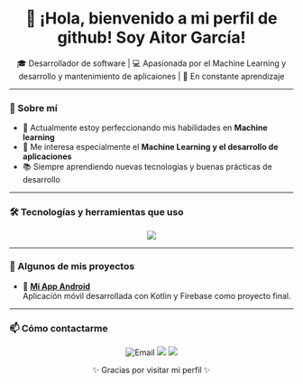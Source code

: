 <h1 align="center">👋 ¡Hola, bienvenido a mi perfil de github! Soy Aitor García!</h1>

<p align="center">
  🎓 Desarrollador de software | 💻 Apasionada por el Machine Learning y desarrollo y mantenimiento de aplicaiones | 🚀 En constante aprendizaje
</p>

---

### 🧠 Sobre mí

- 🌱 Actualmente estoy perfeccionando mis habilidades en **Machine learning**  
- 🤖 Me interesa especialmente el **Machine Learning y el desarrollo de aplicaciones**  
- 📚 Siempre aprendiendo nuevas tecnologías y buenas prácticas de desarrollo  

---

### 🛠️ Tecnologías y herramientas que uso

<p align="center">
<img src="https://skillicons.dev/icons?i=androidstudio,kotlin,java,python,js,cs,dotnet,cpp,git,github,vscode,tensorflow" />
</p>

---

### 🚀 Algunos de mis proyectos

- 📱 [**Mi App Android**](https://github.com/AitorGC98/GameList)  
  Aplicación móvil desarrollada con Kotlin y Firebase como proyecto final.

---

### 📫 Cómo contactarme

<p align="center">
  <img src="https://img.shields.io/badge/Gmail-garciacuradoaitor@gmail.com-red?style=flat&logo=gmail&logoColor=white" alt="Email" />
  <a href="https://www.linkedin.com/in/aitor-garcía-curado"><img src="https://img.shields.io/badge/-LinkedIn-blue?style=flat&logo=linkedin&logoColor=white"/></a>
  <a href="https://github.com/AitorGC98"><img src="https://img.shields.io/badge/-GitHub-gray?style=flat&logo=github&logoColor=white"/></a>
</p>

<p align="center">✨ Gracias por visitar mi perfil ✨</p>
